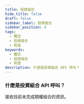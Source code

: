 ```yaml
---
title: 投資組合
hide_title: false
draft: false
sidebar_label: 投資組合
sidebar_position: 4
tags:
  - 概念
  - 投資組合
  - 術語
keywords:
  - 概念
  - 投資組合
  - 術語
description: 什麼是投資組合 API 呼叫？
---
```


### 什麼是投資組合 API 呼叫？

接收目前未完成期權組合的資訊。
